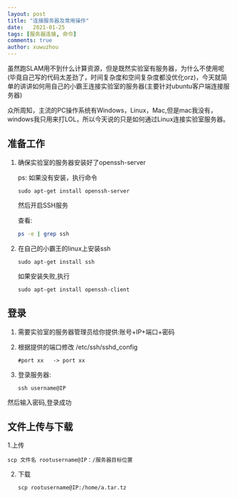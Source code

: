 ```yaml
---
layout: post
title: "连接服务器及常用操作"
date:   2021-01-25
tags: [服务器连接, 命令]
comments: true
author: xuwuzhou
---
```



   虽然跑SLAM用不到什么计算资源，但是既然实验室有服务器，为什么不使用呢(毕竟自己写的代码太差劲了，时间复杂度和空间复杂度都没优化orz)，今天就简单的讲讲如何用自己的小霸王连接实验室的服务器(主要针对ubuntu客户端连接服务器)

<!-- more -->

   众所周知，主流的PC操作系统有Windows，Linux，Mac,但是mac我没有，windows我只用来打LOL，所以今天说的只是如何通过Linux连接实验室服务器。

## 准备工作

1. 确保实验室的服务器安装好了openssh-server

   ps: 如果没有安装，执行命令
   
   ```shell
   sudo apt-get install openssh-server
   ```
   
   然后开启SSH服务
   
   查看:
   
   ```sh
   ps -e | grep ssh
   ```
   
2. 在自己的小霸王的linux上安装ssh

   ```
   sudo apt-get install ssh
   ```
   
   如果安装失败,执行
   
   ```
   sudo apt-get install openssh-client
   ```


## 登录

1. 需要实验室的服务器管理员给你提供:账号+IP+端口+密码

2. 根据提供的端口修改 /etc/ssh/sshd_config

   ```
   #port xx   -> port xx 
   ```

   

3. 登录服务器:

   ```
   ssh username@IP
   ```

然后输入密码,登录成功

## 文件上传与下载

1.上传

   ```
   scp 文件名 rootusername@IP：/服务器目标位置
   ```

2. 下载

   ```
   scp rootusername@IP:/home/a.tar.tz
   ```